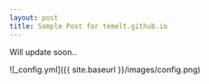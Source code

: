 ```yaml
---
layout: post
title: Sample Post for temelt.github.io
---
```


Will update soon..

![_config.yml]({{ site.baseurl }}/images/config.png)
